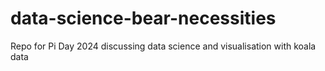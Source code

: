 # data-science-bear-necessities
Repo for Pi Day 2024 discussing data science and visualisation with koala data

